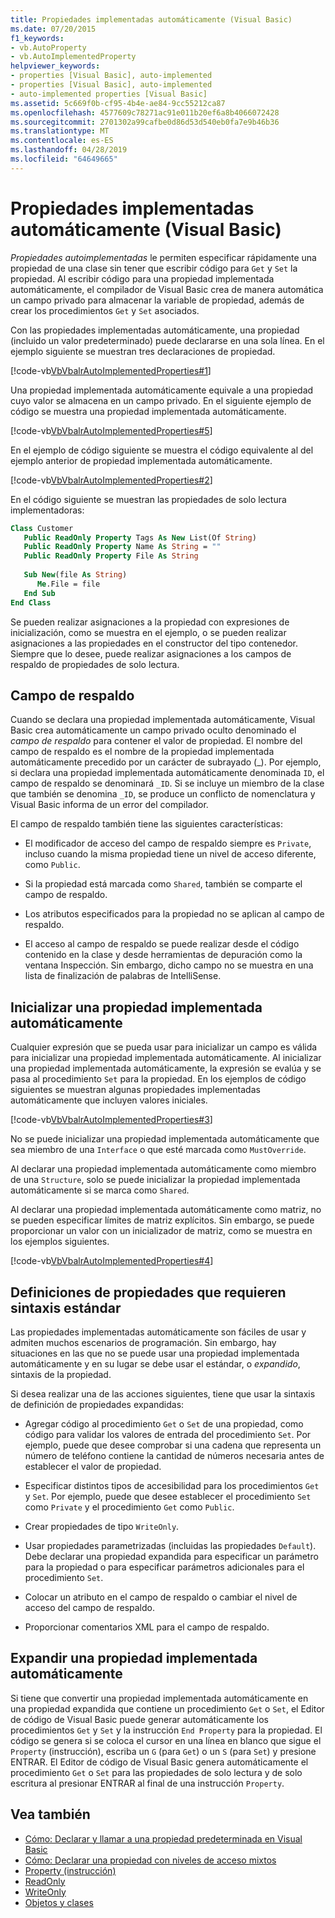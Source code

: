 ```yaml
---
title: Propiedades implementadas automáticamente (Visual Basic)
ms.date: 07/20/2015
f1_keywords:
- vb.AutoProperty
- vb.AutoImplementedProperty
helpviewer_keywords:
- properties [Visual Basic], auto-implemented
- properties [Visual Basic], auto-implemented
- auto-implemented properties [Visual Basic]
ms.assetid: 5c669f0b-cf95-4b4e-ae84-9cc55212ca87
ms.openlocfilehash: 4577609c78271ac91e011b20ef6a8b4066072428
ms.sourcegitcommit: 2701302a99cafbe0d86d53d540eb0fa7e9b46b36
ms.translationtype: MT
ms.contentlocale: es-ES
ms.lasthandoff: 04/28/2019
ms.locfileid: "64649665"
---
```

# <a name="auto-implemented-properties-visual-basic"></a>Propiedades implementadas automáticamente (Visual Basic)
*Propiedades autoimplementadas* le permiten especificar rápidamente una propiedad de una clase sin tener que escribir código para `Get` y `Set` la propiedad. Al escribir código para una propiedad implementada automáticamente, el compilador de Visual Basic crea de manera automática un campo privado para almacenar la variable de propiedad, además de crear los procedimientos `Get` y `Set` asociados.  
  
 Con las propiedades implementadas automáticamente, una propiedad (incluido un valor predeterminado) puede declararse en una sola línea. En el ejemplo siguiente se muestran tres declaraciones de propiedad.  
  
 [!code-vb[VbVbalrAutoImplementedProperties#1](~/samples/snippets/visualbasic/VS_Snippets_VBCSharp/vbvbalrautoimplementedproperties/vb/module1.vb#1)]  
  
 Una propiedad implementada automáticamente equivale a una propiedad cuyo valor se almacena en un campo privado. En el siguiente ejemplo de código se muestra una propiedad implementada automáticamente.  
  
 [!code-vb[VbVbalrAutoImplementedProperties#5](~/samples/snippets/visualbasic/VS_Snippets_VBCSharp/vbvbalrautoimplementedproperties/vb/module1.vb#5)]  
  
 En el ejemplo de código siguiente se muestra el código equivalente al del ejemplo anterior de propiedad implementada automáticamente.  
  
 [!code-vb[VbVbalrAutoImplementedProperties#2](~/samples/snippets/visualbasic/VS_Snippets_VBCSharp/vbvbalrautoimplementedproperties/vb/module1.vb#2)]  
  
 En el código siguiente se muestran las propiedades de solo lectura implementadoras:  
  
```vb  
Class Customer  
   Public ReadOnly Property Tags As New List(Of String)  
   Public ReadOnly Property Name As String = ""  
   Public ReadOnly Property File As String  
  
   Sub New(file As String)  
      Me.File = file  
   End Sub  
End Class  
```  
  
 Se pueden realizar asignaciones a la propiedad con expresiones de inicialización, como se muestra en el ejemplo, o se pueden realizar asignaciones a las propiedades en el constructor del tipo contenedor.  Siempre que lo desee, puede realizar asignaciones a los campos de respaldo de propiedades de solo lectura.  
  
## <a name="backing-field"></a>Campo de respaldo  
 Cuando se declara una propiedad implementada automáticamente, Visual Basic crea automáticamente un campo privado oculto denominado el *campo de respaldo* para contener el valor de propiedad. El nombre del campo de respaldo es el nombre de la propiedad implementada automáticamente precedido por un carácter de subrayado (_). Por ejemplo, si declara una propiedad implementada automáticamente denominada `ID`, el campo de respaldo se denominará `_ID`. Si se incluye un miembro de la clase que también se denomina `_ID`, se produce un conflicto de nomenclatura y Visual Basic informa de un error del compilador.  
  
 El campo de respaldo también tiene las siguientes características:  
  
- El modificador de acceso del campo de respaldo siempre es `Private`, incluso cuando la misma propiedad tiene un nivel de acceso diferente, como `Public`.  
  
- Si la propiedad está marcada como `Shared`, también se comparte el campo de respaldo.  
  
- Los atributos especificados para la propiedad no se aplican al campo de respaldo.  
  
- El acceso al campo de respaldo se puede realizar desde el código contenido en la clase y desde herramientas de depuración como la ventana Inspección.  Sin embargo, dicho campo no se muestra en una lista de finalización de palabras de IntelliSense.  
  
## <a name="initializing-an-auto-implemented-property"></a>Inicializar una propiedad implementada automáticamente  
 Cualquier expresión que se pueda usar para inicializar un campo es válida para inicializar una propiedad implementada automáticamente. Al inicializar una propiedad implementada automáticamente, la expresión se evalúa y se pasa al procedimiento `Set` para la propiedad. En los ejemplos de código siguientes se muestran algunas propiedades implementadas automáticamente que incluyen valores iniciales.  
  
 [!code-vb[VbVbalrAutoImplementedProperties#3](~/samples/snippets/visualbasic/VS_Snippets_VBCSharp/vbvbalrautoimplementedproperties/vb/module1.vb#3)]  
  
 No se puede inicializar una propiedad implementada automáticamente que sea miembro de una `Interface` o que esté marcada como `MustOverride`.  
  
 Al declarar una propiedad implementada automáticamente como miembro de una `Structure`, solo se puede inicializar la propiedad implementada automáticamente si se marca como `Shared`.  
  
 Al declarar una propiedad implementada automáticamente como matriz, no se pueden especificar límites de matriz explícitos. Sin embargo, se puede proporcionar un valor con un inicializador de matriz, como se muestra en los ejemplos siguientes.  
  
 [!code-vb[VbVbalrAutoImplementedProperties#4](~/samples/snippets/visualbasic/VS_Snippets_VBCSharp/vbvbalrautoimplementedproperties/vb/module1.vb#4)]  
  
## <a name="property-definitions-that-require-standard-syntax"></a>Definiciones de propiedades que requieren sintaxis estándar  
 Las propiedades implementadas automáticamente son fáciles de usar y admiten muchos escenarios de programación. Sin embargo, hay situaciones en las que no se puede usar una propiedad implementada automáticamente y en su lugar se debe usar el estándar, o *expandido*, sintaxis de la propiedad.  
  
 Si desea realizar una de las acciones siguientes, tiene que usar la sintaxis de definición de propiedades expandidas:  
  
- Agregar código al procedimiento `Get` o `Set` de una propiedad, como código para validar los valores de entrada del procedimiento `Set`. Por ejemplo, puede que desee comprobar si una cadena que representa un número de teléfono contiene la cantidad de números necesaria antes de establecer el valor de propiedad.  
  
- Especificar distintos tipos de accesibilidad para los procedimientos `Get` y `Set`. Por ejemplo, puede que desee establecer el procedimiento `Set` como `Private` y el procedimiento `Get` como `Public`.  
  
- Crear propiedades de tipo `WriteOnly`.  
  
- Usar propiedades parametrizadas (incluidas las propiedades `Default`). Debe declarar una propiedad expandida para especificar un parámetro para la propiedad o para especificar parámetros adicionales para el procedimiento `Set`.  
  
- Colocar un atributo en el campo de respaldo o cambiar el nivel de acceso del campo de respaldo.  
  
- Proporcionar comentarios XML para el campo de respaldo.  
  
## <a name="expanding-an-auto-implemented-property"></a>Expandir una propiedad implementada automáticamente  
 Si tiene que convertir una propiedad implementada automáticamente en una propiedad expandida que contiene un procedimiento `Get` o `Set`, el Editor de código de Visual Basic puede generar automáticamente los procedimientos `Get` y `Set` y la instrucción `End Property` para la propiedad. El código se genera si se coloca el cursor en una línea en blanco que sigue el `Property` (instrucción), escriba un `G` (para `Get`) o un `S` (para `Set`) y presione ENTRAR. El Editor de código de Visual Basic genera automáticamente el procedimiento `Get` o `Set` para las propiedades de solo lectura y de solo escritura al presionar ENTRAR al final de una instrucción `Property`.  
  
## <a name="see-also"></a>Vea también

- [Cómo: Declarar y llamar a una propiedad predeterminada en Visual Basic](./how-to-declare-and-call-a-default-property.md)
- [Cómo: Declarar una propiedad con niveles de acceso mixtos](./how-to-declare-a-property-with-mixed-access-levels.md)
- [Property (instrucción)](../../../../visual-basic/language-reference/statements/property-statement.md)
- [ReadOnly](../../../../visual-basic/language-reference/modifiers/readonly.md)
- [WriteOnly](../../../../visual-basic/language-reference/modifiers/writeonly.md)
- [Objetos y clases](../../../../visual-basic/programming-guide/language-features/objects-and-classes/index.md)
